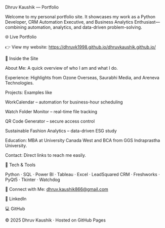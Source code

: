 Dhruv Kaushik — Portfolio

Welcome to my personal portfolio site.
It showcases my work as a Python Developer, CRM Automation Executive, and Business Analytics Enthusiast—combining automation, analytics, and data-driven problem-solving.

🌐 Live Portfolio

👉 View my website: https://dhruvk1998.github.io/dhruvkaushik.github.io/

💼 Inside the Site

About Me: A quick overview of who I am and what I do.

Experience: Highlights from Ozone Overseas, Saurabhi Media, and Areneva Technologies.

Projects: Examples like

WorkCalendar – automation for business-hour scheduling

Watch Folder Monitor – real-time file tracking

QR Code Generator – secure access control

Sustainable Fashion Analytics – data-driven ESG study

Education: MBA at University Canada West and BCA from GGS Indraprastha University.

Contact: Direct links to reach me easily.

🧰 Tech & Tools

Python · SQL · Power BI · Tableau · Excel · LeadSquared CRM · Freshworks · PyQt5 · Tkinter · Watchdog

📧 Connect with Me: dhruv.kaushik866@gmail.com

🔗 LinkedIn

💻 GitHub

© 2025 Dhruv Kaushik · Hosted on GitHub Pages
